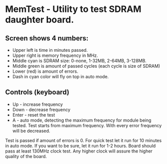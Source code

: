 # MemTest - Utility to test SDRAM daughter board.

## Screen shows 4 numbers:
* Upper left is time in minutes passed.
* Upper right is memory frequency in MHz.
* Middle cyan is SDRAM size: 0-none, 1-32MB, 2-64MB, 3-128MB.
* Middle green is amount of passed cycles (each cycle is size of SDRAM)
* Lower (red) is amount of errors.
* Dash in cyan color will fly on top in auto mode.

## Controls (keyboard)
* Up - increase frequency
* Down - decrease frequency
* Enter - reset the test
* A - auto mode, detecting the maximum frequency for module being tested. Test starts from maximum frequency.
With every error frequency will be decreased.

Test is passed if amount of errors is 0. For quick test let it run for 10 minutes in auto mode. If you want to be sure, let it run for 1-2 hours.
Board should pass at least 130MHz clock test. Any higher clock will assure the higher quality of the board.
